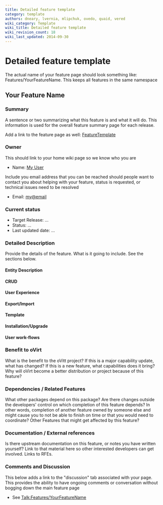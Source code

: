 ```yaml
---
title: Detailed feature template
category: template
authors: dneary, lvernia, mlipchuk, ovedo, quaid, vered
wiki_category: Template
wiki_title: Detailed feature template
wiki_revision_count: 18
wiki_last_updated: 2014-09-30
---
```


# Detailed feature template

The actual name of your feature page should look something like: Features/YourFeatureName. This keeps all features in the same namespace

## Your Feature Name

### Summary

A sentence or two summarizing what this feature is and what it will do. This information is used for the overall feature summary page for each release.

Add a link to the feature page as well: [ FeatureTemplate](Features/FeatureTemplate)

### Owner

This should link to your home wiki page so we know who you are

*   Name: [ My User](User:MyUser)

Include you email address that you can be reached should people want to contact you about helping with your feature, status is requested, or technical issues need to be resolved

*   Email: <my@email>

### Current status

*   Target Release: ...
*   Status: ...
*   Last updated date: ...

### Detailed Description

Provide the details of the feature. What is it going to include. See the sections below.

#### Entity Description

#### CRUD

#### User Experience

#### Export/Import

#### Template

#### Installation/Upgrade

#### User work-flows

### Benefit to oVirt

What is the benefit to the oVitt project? If this is a major capability update, what has changed? If this is a new feature, what capabilities does it bring? Why will oVirt become a better distribution or project because of this feature?

### Dependencies / Related Features

What other packages depend on this package? Are there changes outside the developers' control on which completion of this feature depends? In other words, completion of another feature owned by someone else and might cause you to not be able to finish on time or that you would need to coordinate? Other Features that might get affected by this feature?

### Documentation / External references

Is there upstream documentation on this feature, or notes you have written yourself? Link to that material here so other interested developers can get involved. Links to RFEs.

### Comments and Discussion

This below adds a link to the "discussion" tab associated with your page. This provides the ability to have ongoing comments or conversation without bogging down the main feature page

*   See <Talk:Features/YourFeatureName>
